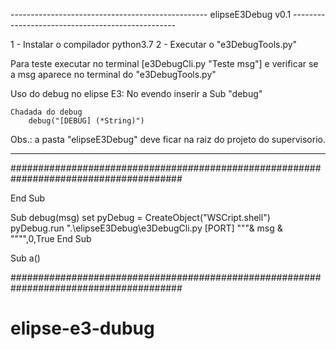 
------------------------------------------------- elipseE3Debug v0.1 -------------------------------------------------

1 - Instalar o compilador python3.7
2 - Executar o "e3DebugTools.py"

Para teste executar no terminal [e3DebugCli.py "Teste msg"] e verificar se a msg aparece 
no terminal do "e3DebugTools.py"

Uso do debug no elipse E3:
	No evendo inserir a Sub "debug"
	
	Chadada do debug
		debug("[DEBUG] (*String)")

Obs.:
	a pasta "elipseE3Debug" deve ficar na raiz do projeto do supervisorio.

-----------------------------------------------------------------------------------------------------------------------

#######################################################################################

End Sub

Sub debug(msg)
	set pyDebug = CreateObject("WSCript.shell")
	pyDebug.run ".\elipseE3Debug\e3DebugCli.py [PORT] """& msg & """",0,True
End Sub

Sub a()

#######################################################################################
# elipse-e3-dubug
